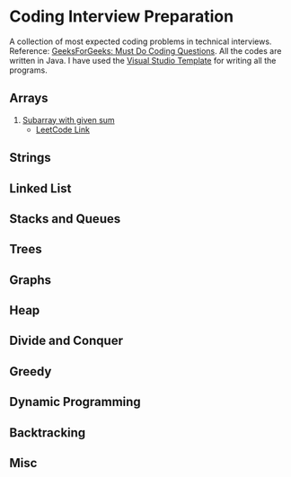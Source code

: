 # Coding Interview Preparation

A collection of most expected coding problems in technical interviews. Reference: [GeeksForGeeks: Must Do Coding Questions](https://www.geeksforgeeks.org/must-do-coding-questions-for-companies-like-amazon-microsoft-adobe/). All the codes are written in Java. I have used the [Visual Studio Template](https://github.com/Grandolf49/competitive-programming-vscode-template) for writing all the programs.

## Arrays

1. [Subarray with given sum](https://practice.geeksforgeeks.org/problems/subarray-with-given-sum/0)
   - [LeetCode Link](https://leetcode.com/problems/subarray-sum-equals-k/)

## Strings

## Linked List

## Stacks and Queues

## Trees

## Graphs

## Heap

## Divide and Conquer

## Greedy

## Dynamic Programming

## Backtracking

## Misc
